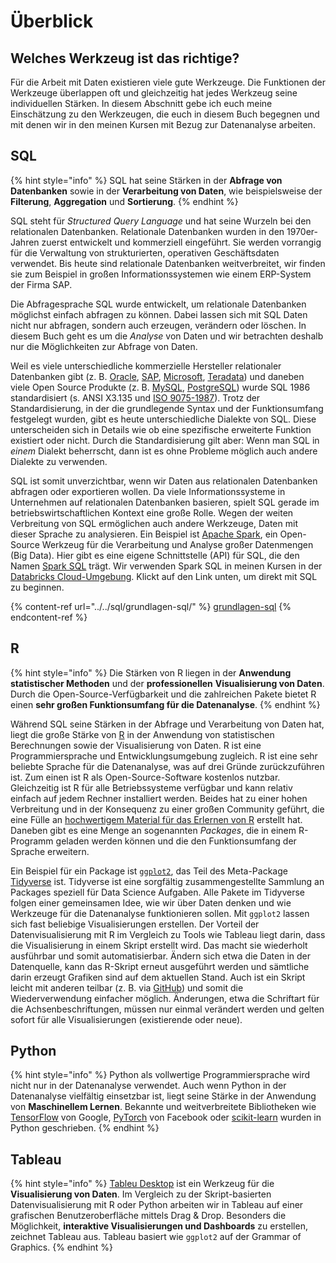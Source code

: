 # Überblick

## Welches Werkzeug ist das richtige?

Für die Arbeit mit Daten existieren viele gute Werkzeuge. Die Funktionen der Werkzeuge überlappen oft und gleichzeitig hat jedes Werkzeug seine individuellen Stärken. In diesem Abschnitt gebe ich euch meine Einschätzung zu den Werkzeugen, die euch in diesem Buch begegnen und mit denen wir in den meinen Kursen mit Bezug zur Datenanalyse arbeiten.

## SQL

{% hint style="info" %}
SQL hat seine Stärken in der **Abfrage von Datenbanken** sowie in der **Verarbeitung von Daten**, wie beispielsweise der **Filterung**, **Aggregation** und **Sortierung**.
{% endhint %}

SQL steht für _Structured Query Language_ und hat seine Wurzeln bei den relationalen Datenbanken. Relationale Datenbanken wurden in den 1970er-Jahren zuerst entwickelt und kommerziell eingeführt. Sie werden vorrangig für die Verwaltung von strukturierten, operativen Geschäftsdaten verwendet. Bis heute sind relationale Datenbanken weitverbreitet, wir finden sie zum Beispiel in großen Informationssystemen wie einem ERP-System der Firma SAP.

Die Abfragesprache SQL wurde entwickelt, um relationale Datenbanken möglichst einfach abfragen zu können. Dabei lassen sich mit SQL Daten nicht nur abfragen, sondern auch erzeugen, verändern oder löschen. In diesem Buch geht es um die _Analyse_ von Daten und wir betrachten deshalb nur die Möglichkeiten zur Abfrage von Daten.

Weil es viele unterschiedliche kommerzielle Hersteller relationaler Datenbanken gibt (z. B. [Oracle](https://www.oracle.com/database/), [SAP](https://www.sap.com/products/hana.html), [Microsoft](https://www.microsoft.com/de-de/sql-server), [Teradata](https://www.teradata.de)) und daneben viele Open Source Produkte (z. B. [MySQL](https://www.mysql.com), [PostgreSQL](https://www.postgresql.org)) wurde SQL 1986 standardisiert (s. ANSI  X3.135 und  [ISO 9075-1987](https://www.iso.org/standard/16661.html)). Trotz der Standardisierung, in der die grundlegende Syntax und der Funktionsumfang festgelegt wurden, gibt es heute unterschiedliche Dialekte von SQL. Diese unterscheiden sich in Details wie ob eine spezifische erweiterte Funktion existiert oder nicht. Durch die Standardisierung gilt aber: Wenn man SQL in _einem_ Dialekt beherrscht, dann ist es ohne Probleme möglich auch andere Dialekte zu verwenden.

SQL ist somit unverzichtbar, wenn wir Daten aus relationalen Datenbanken abfragen oder exportieren wollen. Da viele Informationssysteme in Unternehmen auf relationalen Datenbanken basieren, spielt SQL gerade im betriebswirtschaftlichen Kontext eine große Rolle. Wegen der weiten Verbreitung von SQL ermöglichen auch andere Werkzeuge, Daten mit dieser Sprache zu analysieren. Ein Beispiel ist [Apache Spark](https://spark.apache.org), ein Open-Source Werkzeug für die Verarbeitung und Analyse großer Datenmengen (Big Data). Hier gibt es eine eigene Schnittstelle (API) für SQL, die den Namen [Spark SQL](https://databricks.com/glossary/what-is-spark-sql) trägt. Wir verwenden Spark SQL in meinen Kursen in der [Databricks Cloud-Umgebung](https://databricks.com). Klickt auf den Link unten, um direkt mit SQL zu beginnen.

{% content-ref url="../../sql/grundlagen-sql/" %}
[grundlagen-sql](../../sql/grundlagen-sql/)
{% endcontent-ref %}

## R

{% hint style="info" %}
Die Stärken von R liegen in der **Anwendung statistischer Methoden** und der **professionellen** **Visualisierung von Daten**. Durch die Open-Source-Verfügbarkeit und die zahlreichen Pakete bietet R einen **sehr großen Funktionsumfang für die Datenanalyse**.
{% endhint %}

Während SQL seine Stärken in der Abfrage und Verarbeitung von Daten hat, liegt die große Stärke von [R](https://www.r-project.org) in der Anwendung von statistischen Berechnungen sowie der Visualisierung von Daten. R ist eine Programmiersprache und Entwicklungsumgebung zugleich. R ist eine sehr beliebte Sprache für die Datenanalyse, was auf drei Gründe zurückzuführen ist. Zum einen ist R als Open-Source-Software kostenlos nutzbar. Gleichzeitig ist R für alle Betriebssysteme verfügbar und kann relativ einfach auf jedem Rechner installiert werden. Beides hat zu einer hohen Verbreitung und in der Konsequenz zu einer großen Community geführt, die eine Fülle an [hochwertigem Material für das Erlernen von R](../../linksammlung-zu-r.md) erstellt hat. Daneben gibt es eine Menge an sogenannten _Packages_, die in einem R-Programm geladen werden können und die den Funktionsumfang der Sprache erweitern.

Ein Beispiel für ein Package ist [`ggplot2`](https://ggplot2.tidyverse.org), das Teil des Meta-Package [Tidyverse](https://www.tidyverse.org) ist. Tidyverse ist eine sorgfältig zusammengestellte Sammlung an Packages speziell für Data Science Aufgaben. Alle Pakete im Tidyverse folgen einer gemeinsamen Idee, wie wir über Daten denken und wie Werkzeuge für die Datenanalyse funktionieren sollen. Mit `ggplot2` lassen sich fast beliebige Visualisierungen erstellen. Der Vorteil der Datenvisualisierung mit R im Vergleich zu Tools wie Tableau liegt darin, dass die Visualisierung in einem Skript erstellt wird. Das macht sie wiederholt ausführbar und somit automatisierbar. Ändern sich etwa die Daten in der Datenquelle, kann das R-Skript erneut ausgeführt werden und sämtliche darin erzeugt Grafiken sind auf dem aktuellen Stand. Auch ist ein Skript leicht mit anderen teilbar (z. B. via [GitHub](https://github.com)) und somit die Wiederverwendung einfacher möglich. Änderungen, etwa die Schriftart für die Achsenbeschriftungen, müssen nur einmal verändert werden und gelten sofort für alle Visualisierungen (existierende oder neue).

## Python

{% hint style="info" %}
Python als vollwertige Programmiersprache wird nicht nur in der Datenanalyse verwendet. Auch wenn Python in der Datenanalyse vielfältig einsetzbar ist, liegt seine Stärke in der Anwendung von **Maschinellem Lernen**. Bekannte und weitverbreitete Bibliotheken wie [TensorFlow](https://www.tensorflow.org) von Google, [PyTorch](https://pytorch.org) von Facebook oder [scikit-learn](https://scikit-learn.org/stable/index.html) wurden in Python geschrieben.
{% endhint %}

## Tableau

{% hint style="info" %}
[Tableu Desktop](https://www.tableau.com/products/desktop) ist ein Werkzeug für die **Visualisierung von Daten**. Im Vergleich zu der Skript-basierten Datenvisualisierung mit R oder Python arbeiten wir in Tableau auf einer grafischen Benutzeroberfläche mittels Drag & Drop. Besonders die Möglichkeit, **interaktive Visualisierungen und Dashboards** zu erstellen, zeichnet Tableau aus. Tableau basiert wie `ggplot2` auf der Grammar of Graphics.
{% endhint %}

